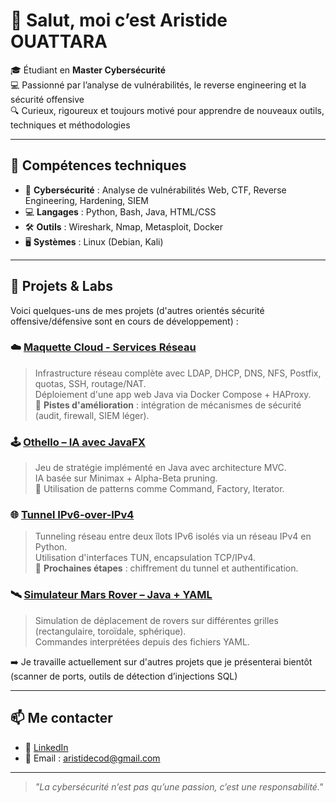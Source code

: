 # 👋 Salut, moi c’est **Aristide OUATTARA**

🎓 Étudiant en **Master Cybersécurité**  
💻 Passionné par l’analyse de vulnérabilités, le reverse engineering et la sécurité offensive  
🔍 Curieux, rigoureux et toujours motivé pour apprendre de nouveaux outils, techniques et méthodologies  

---

## 🧰 Compétences techniques

- 🔐 **Cybersécurité** : Analyse de vulnérabilités Web, CTF, Reverse Engineering, Hardening, SIEM  
- 💻 **Langages** : Python, Bash, Java, HTML/CSS  
- 🛠️ **Outils** : Wireshark, Nmap, Metasploit, Docker  
- 🖥️ **Systèmes** : Linux (Debian, Kali)

---

## 🧪 Projets & Labs

Voici quelques-uns de mes projets (d'autres orientés sécurité offensive/défensive sont en cours de développement) :

### ☁️ [Maquette Cloud - Services Réseau]([lien_vers_le_repo](https://github.com/aristidecod/maquette-cloud))
> Infrastructure réseau complète avec LDAP, DHCP, DNS, NFS, Postfix, quotas, SSH, routage/NAT.  
> Déploiement d'une app web Java via Docker Compose + HAProxy.  
> 📌 **Pistes d'amélioration** : intégration de mécanismes de sécurité (audit, firewall, SIEM léger).

### 🕹️ [Othello – IA avec JavaFX]([lien_vers_le_repo](https://github.com/aristidecod/othello-game-13))
> Jeu de stratégie implémenté en Java avec architecture MVC.  
> IA basée sur Minimax + Alpha-Beta pruning.  
> 📌 Utilisation de patterns comme Command, Factory, Iterator.

### 🌐 [Tunnel IPv6-over-IPv4]([lien_vers_le_repo](https://github.com/aristidecod/tunnel_ipv6))
> Tunneling réseau entre deux îlots IPv6 isolés via un réseau IPv4 en Python.  
> Utilisation d'interfaces TUN, encapsulation TCP/IPv4.  
> 📌 **Prochaines étapes** : chiffrement du tunnel et authentification.

### 🛰️ [Simulateur Mars Rover – Java + YAML]([lien_vers_le_repo](https://github.com/aristidecod/mars-rover))
> Simulation de déplacement de rovers sur différentes grilles (rectangulaire, toroïdale, sphérique).  
> Commandes interprétées depuis des fichiers YAML.

➡️ Je travaille actuellement sur d'autres projets que je présenterai bientôt (scanner de ports, outils de détection d’injections SQL)

---

## 📫 Me contacter

- 💼 [LinkedIn](https://linkedin.com/in/aristidecod)  
- 📧 Email : aristidecod@gmail.com  

---

> *"La cybersécurité n’est pas qu’une passion, c’est une responsabilité."*
